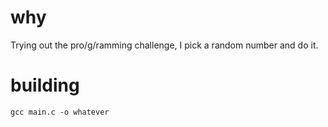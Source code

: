 # why
Trying out the pro/g/ramming challenge, I pick a random number and do it.

# building
<code>gcc main.c -o whatever</code>

